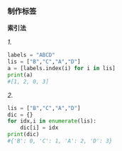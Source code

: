 ### 制作标签

**索引法**

*1.*

```python
labels = "ABCD"
lis = ["B","C","A","D"]
a = [labels.index(i) for i in lis]
print(a)
#[1, 2, 0, 3]
```

*2.*

```python
lis = ["B","C","A","D"]
dic = {}
for idx,i in enumerate(lis):
    dic[i] = idx
print(dic)
#{'B': 0, 'C': 1, 'A': 2, 'D': 3}
```